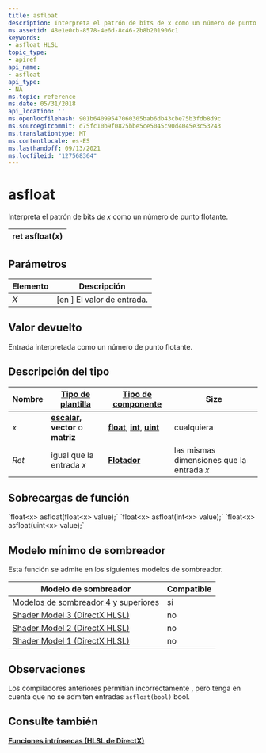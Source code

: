 ```yaml
---
title: asfloat
description: Interpreta el patrón de bits de x como un número de punto flotante.
ms.assetid: 48e1e0cb-8578-4e6d-8c46-2b8b201906c1
keywords:
- asfloat HLSL
topic_type:
- apiref
api_name:
- asfloat
api_type:
- NA
ms.topic: reference
ms.date: 05/31/2018
api_location: ''
ms.openlocfilehash: 901b64099547060305bab6db43cbe75b3fdb8d9c
ms.sourcegitcommit: d75fc10b9f0825bbe5ce5045c90d4045e3c53243
ms.translationtype: MT
ms.contentlocale: es-ES
ms.lasthandoff: 09/13/2021
ms.locfileid: "127568364"
---
```

# <a name="asfloat"></a>asfloat

Interpreta el patrón de bits *de x* como un número de punto flotante.



| ret asfloat(*x*) |
|------------------|



 

## <a name="parameters"></a>Parámetros



| Elemento                                                   | Descripción                        |
|--------------------------------------------------------|------------------------------------|
| <span id="x"></span><span id="X"></span>*X*<br/> | \[en \] El valor de entrada.<br/> |



 

## <a name="return-value"></a>Valor devuelto

Entrada interpretada como un número de punto flotante.

## <a name="type-description"></a>Descripción del tipo



| Nombre  | [**Tipo de plantilla**](dx-graphics-hlsl-intrinsic-functions.md)                                                  | [**Tipo de componente**](dx-graphics-hlsl-intrinsic-functions.md)                                                         | Size                           |
|-------|----------------------------------------------------------------------------------------------------------------|------------------------------------------------------------------------------------------------------------------------|--------------------------------|
| *x*   | [**escalar,**](dx-graphics-hlsl-intrinsic-functions.md) **vector** o **matriz** | [**float**](/windows/desktop/WinProg/windows-data-types), [**int**](/windows/desktop/WinProg/windows-data-types), [**uint**](/windows/desktop/WinProg/windows-data-types) | cualquiera                            |
| *Ret* | igual que la entrada *x*                                                                                              | [**Flotador**](/windows/desktop/WinProg/windows-data-types)                                                                                | las mismas dimensiones que la entrada *x* |



 

## <a name="function-overloads"></a>Sobrecargas de función

<dl> `float&lt;x&gt; asfloat(float&lt;x&gt; value);`  
`float&lt;x&gt; asfloat(int&lt;x&gt; value);`  
`float&lt;x&gt; asfloat(uint&lt;x&gt; value);`  
</dl>

## <a name="minimum-shader-model"></a>Modelo mínimo de sombreador

Esta función se admite en los siguientes modelos de sombreador.



| Modelo de sombreador                                                        | Compatible |
|---------------------------------------------------------------------|-----------|
| [Modelos de sombreador 4](dx-graphics-hlsl-sm4.md) y superiores | sí       |
| [Shader Model 3 (DirectX HLSL)](dx-graphics-hlsl-sm3.md)           | no        |
| [Shader Model 2 (DirectX HLSL)](dx-graphics-hlsl-sm2.md)           | no        |
| [Shader Model 1 (DirectX HLSL)](dx-graphics-hlsl-sm1.md)           | no        |



 

## <a name="remarks"></a>Observaciones

Los compiladores anteriores permitían incorrectamente , pero tenga en cuenta que no se admiten entradas `asfloat(bool)` bool.

## <a name="see-also"></a>Consulte también

<dl> <dt>

[**Funciones intrínsecas (HLSL de DirectX)**](dx-graphics-hlsl-intrinsic-functions.md)
</dt> </dl>

 

